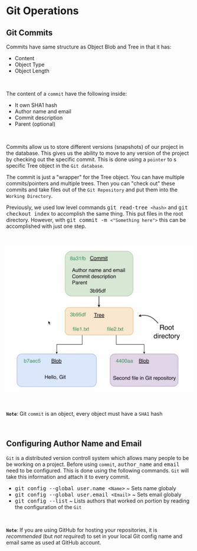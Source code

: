 # **Git Operations**

## **Git Commits**

Commits have same structure as Object Blob and Tree in that it has:
  * Content
  * Object Type
  * Object Length

&nbsp;

The content of a `commit` have the following inside:
  * It own SHA1 hash
  * Author name and email
  * Commit description
  * Parent (optional)

&nbsp;

Commits allow us to store different versions (snapshots) of our project in the 
database. This gives us the ability to move to any version of the project by 
checking out the specific commit. This is done using a `pointer` to s specific 
Tree object in the `Git database`. 

The commit is just a "wrapper" for the Tree object. You can have multiple 
commits/pointers and multiple trees. Then you can "check out" these commits and
take files out of the `Git Repository` and put them into the `Working Directory`.

Previously, we used low level commands <kbd>git read-tree `<hash>`</kbd> and 
<kbd>git checkout index</kbd> to accomplish the same thing. This put files in
the root directory. However, with <kbd>git commit -m `<"Something here">`</kbd>
this can be accomplished with just one step. 

&nbsp;

![alt txt](./assets/commit_pointer.png "Commit Pointer")

&nbsp;

**`Note`**: Git `commit` is an object, every object must have a `SHA1` hash

&nbsp;

## **Configuring Author Name and Email**

`Git` is a distributed version controll system which allows many people to be
be working on a project. Before using `commit`, <kbd>author_name</kbd> and 
<kbd>email</kbd> need to be configured. This is done using the following 
commands. `Git` will take this information and attach it to every commit. 
  * <kbd>git config --global user.name <`Name`></kbd> ~ Sets name globaly
  * <kbd>git config --global user.email <`Email`></kbd> ~ Sets email globaly
  * <kbd>git config --list</kbd> ~ Lists authors that worked on portion by reading the configuration of the `Git`

&nbsp;

**`Note`**: If you are using GitHub for hosting your repositories, it is 
*recommended* (but *not required*) to set in your local Git config name and
email same as used at GitHub account.

&nbsp;

